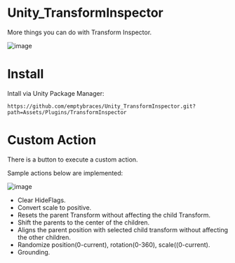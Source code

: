 # Unity_TransformInspector
More things you can do with Transform Inspector.

![image](https://github.com/emptybraces/Unity_TransformInspector/assets/1441835/27d2c147-6e0f-40ad-ab4e-0f808d2e77bd)

# Install
Intall via Unity Package Manager:

```
https://github.com/emptybraces/Unity_TransformInspector.git?path=Assets/Plugins/TransformInspector
```

# Custom Action
There is a button to execute a custom action.

Sample actions below are implemented:

![image](https://github.com/emptybraces/Unity_TransformInspector/assets/1441835/7fefffda-5ca4-487a-93c5-ea7ba45cf7dd)

- Clear HideFlags.
- Convert scale to positive.
- Resets the parent Transform without affecting the child Transform.
- Shift the parents to the center of the children.
- Aligns the parent position with selected child transform without affecting the other children.
- Randomize position(0-current), rotation(0-360), scale((0-current).
- Grounding.
